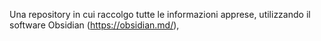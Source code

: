 Una repository in cui raccolgo tutte le informazioni apprese, utilizzando il software Obsidian (https://obsidian.md/),
